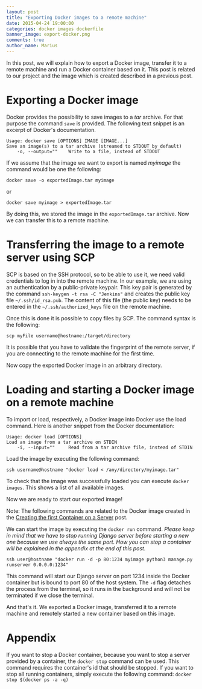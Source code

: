 ```yaml
---
layout: post
title: "Exporting Docker images to a remote machine"
date: 2015-04-24 19:00:00
categories: docker images dockerfile
banner_image: export-docker.png
comments: true
author_name: Marius
---
```


In this post, we will explain how to export a Docker image, transfer it to a remote machine and run a Docker container based on it. This post is related to
our project and the image which is created described in a previous post.

 <!--more-->

# Exporting a Docker image

Docker provides the possibility to save images to a *tar* archive. For that purpose the command `save` is provided. The following text snippet is an excerpt of Docker's documentation.

    Usage: docker save [OPTIONS] IMAGE [IMAGE...]
    Save an image(s) to a tar archive (streamed to STDOUT by default)
        -o, --output=""    Write to a file, instead of STDOUT
         
If we assume that the image we want to export is named *myimage* the command would be one the following:

    docker save -o exportedImage.tar myimage
	
or

    docker save myimage > exportedImage.tar


By doing this, we stored the image in the `exportedImage.tar` archive. Now we can transfer this to a remote machine.

# Transferring the image to a remote server using SCP

SCP is based on the SSH protocol, so to be able to use it, we need valid credentials to log in into the remote machine. In our example, we are using an authentication by a public-private keypair. This key pair is generated by the command `ssh-keygen -t rsa -C "Jenkins"` and creates the public key file `~/.ssh/id_rsa.pub`. The content of this file (the public key) needs to be entered in the `~/.ssh/authorized_keys` file on the remote machine.

Once this is done it is possible to copy files by SCP. The command syntax is the following:
   
    scp myFile username@hostname:/target/directory

It is possible that you have to validate the fingerprint of the remote server, if you are connecting to the remote machine for the first time.

Now copy the exported Docker image in an arbitrary directory.

# Loading and starting a Docker image on a remote machine

To import or load, respectively, a Docker image into Docker use the load command. Here is another snippet from the Docker documentation:

    Usage: docker load [OPTIONS]
    Load an image from a tar archive on STDIN
        -i, --input=""     Read from a tar archive file, instead of STDIN

Load the image by executing the following command:

    ssh username@hostname "docker load < /any/directory/myimage.tar"

To check that the image was successfully loaded you can execute `docker images`. This shows a list of all available images.

Now we are ready to start our exported image!

Note: The following commands are related to the Docker image created in the [Creating the first Container on a Server](http://learning-continuous-deployment.github.io/jenkins/container/dockerfile/2015/04/24/creating-the-first-container/) post.

We can start the image by executing the `docker run` command. *Please keep in mind that we have to stop running Django server before starting a new one because we use always the same port. How you can stop a container will be explained in the appendix at the end of this post.* 

    ssh user@hostname "docker run -d -p 80:1234 myimage python3 manage.py runserver 0.0.0.0:1234"
    
This command will start our Django server on port 1234 inside the Docker container but is bound to port 80 of the host system. The `-d` flag detaches the process from the terminal, so it runs in the background and will not be terminated if we close the terminal.

And that's it. We exported a Docker image, transferred it to a remote machine and remotely started a new container based on this image.

# Appendix

If you want to stop a Docker container, because you want to stop a server provided by a container, the `docker stop` command can be used. This command requires the container's id that should be stopped. If you want to stop all running containers, simply execute the following command: `docker stop $(docker ps -a -q)`